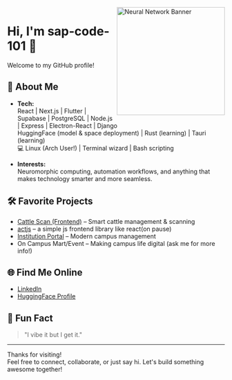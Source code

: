 <img align="right" src="https://www.clker.com/cliparts/w/f/f/Q/C/C/neuron-cartoon-orange.svg.med.png" width="250" alt="Neural Network Banner"/>

# Hi, I'm sap-code-101 👋

Welcome to my GitHub profile!  

## 🚀 About Me

- **Tech:**  
  React | Next.js | Flutter | Supabase | PostgreSQL | Node.js | Express | Electron-React | Django  
  HuggingFace (model & space deployment) | Rust (learning) | Tauri (learning)  
  💻 Linux (Arch User!) | Terminal wizard | Bash scripting

- **Interests:**  
  Neuromorphic computing, automation workflows, and anything that makes technology smarter and more seamless.

## 🛠️ Favorite Projects

- [Cattle Scan (Frontend)](https://github.com/Cattle-Scans/frontend) – Smart cattle management & scanning
- [actjs](https://github.com/sap-code-101/yt-music) – a simple js frontend library like react(on pause) 
- [Institution Portal](https://github.com/sap-code-101/Organized-Hakathon-2080-Arniko) – Modern campus management
- On Campus Mart/Event – Making campus life digital (ask me for more info!)

## 🌐 Find Me Online

- [LinkedIn](https://www.linkedin.com/in/sap-code-101)  
- [HuggingFace Profile](https://huggingface.co/Sap000)

## 🏴 Fun Fact

> "I vibe it but I get it."

---

Thanks for visiting!  
Feel free to connect, collaborate, or just say hi. Let's build something awesome together!

